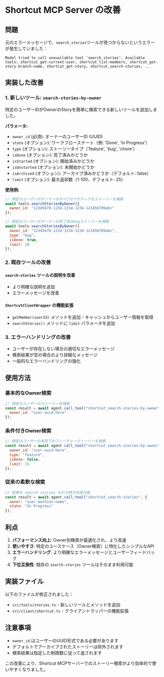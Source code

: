# Shortcut MCP Server の改善

## 問題

元のエラーメッセージで、`search_stories`ツールが見つからないというエラーが発生していました：

```
Model tried to call unavailable tool 'search_stories'. Available tools: shortcut_get-current-user, shortcut_list-members, shortcut_get-story-branch-name, shortcut_get-story, shortcut_search-stories, ...
```

## 実装した改善

### 1. 新しいツール: `search-stories-by-owner`

特定のユーザーIDがOwnerのStoryを簡単に検索できる新しいツールを追加しました。

**パラメータ:**
- `owner_id` (必須): オーナーのユーザーID (UUID)
- `state` (オプション): ワークフローステート（例: 'Done', 'In Progress'）
- `type` (オプション): ストーリータイプ（'feature', 'bug', 'chore'）
- `isDone` (オプション): 完了済みかどうか
- `isStarted` (オプション): 開始済みかどうか
- `isUnstarted` (オプション): 未開始かどうか
- `isArchived` (オプション): アーカイブ済みかどうか（デフォルト: false）
- `limit` (オプション): 最大返却数（1-100、デフォルト: 25）

**使用例:**
```javascript
// 特定のユーザーがオーナーのすべてのアクティブなストーリーを検索
await tools.searchStoriesByOwner({
  owner_id: "12345678-1234-1234-1234-123456789abc"
});

// 特定のユーザーがオーナーの完了済みbugストーリーを検索
await tools.searchStoriesByOwner({
  owner_id: "12345678-1234-1234-1234-123456789abc",
  type: "bug",
  isDone: true,
  limit: 10
});
```

### 2. 既存ツールの改善

#### `search-stories` ツールの説明を改善
- より明確な説明を追加
- エラーメッセージを改善

#### `ShortcutClientWrapper` の機能拡張
- `getMember(userId)` メソッドを追加 - キャッシュからユーザー情報を取得
- `searchStories()` メソッドに `limit` パラメータを追加

### 3. エラーハンドリングの改善

- ユーザーが存在しない場合の適切なエラーメッセージ
- 検索結果が空の場合のより詳細なメッセージ
- 一般的なエラーハンドリングの強化

## 使用方法

### 基本的なOwner検索
```javascript
// 特定のユーザーのストーリーを検索
const result = await agent.call_tool("shortcut_search-stories-by-owner", {
  owner_id: "user-uuid-here"
});
```

### 条件付きOwner検索
```javascript
// 特定のユーザーの未完了のフィーチャーストーリーを検索
const result = await agent.call_tool("shortcut_search-stories-by-owner", {
  owner_id: "user-uuid-here",
  type: "feature",
  isDone: false,
  limit: 15
});
```

### 従来の柔軟な検索
```javascript
// 従来の search-stories も引き続き利用可能
const result = await agent.call_tool("shortcut_search-stories", {
  owner: "user-mention-name",
  state: "In Progress"
});
```

## 利点

1. **パフォーマンス向上**: Owner別検索が最適化され、より高速
2. **使いやすさ**: 特定のユースケース（Owner検索）に特化したシンプルなAPI
3. **エラーハンドリング**: より明確なエラーメッセージとユーザーフィードバック
4. **下位互換性**: 既存の `search-stories` ツールはそのまま利用可能

## 実装ファイル

以下のファイルが修正されました：

- `src/tools/stories.ts` - 新しいツールとメソッドを追加
- `src/client/shortcut.ts` - クライアントラッパーの機能拡張

## 注意事項

- `owner_id` はユーザーのUUID形式である必要があります
- デフォルトでアーカイブされたストーリーは除外されます
- 検索結果は指定した制限数に従って返されます

この改善により、Shortcut MCPサーバーでのストーリー検索がより効率的で使いやすくなりました。
